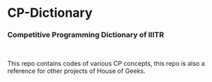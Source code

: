 # CP-Dictionary

<h3>Competitive Programming Dictionary of IIITR</h3><br>

This repo contains codes of various CP concepts, this repo is also a reference for other 
projects of House of Geeks.
